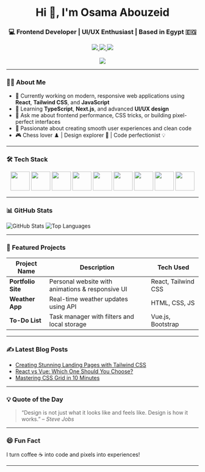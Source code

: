 <h1 align="center">Hi 👋, I'm Osama Abouzeid</h1>
<h3 align="center">💻 Frontend Developer | UI/UX Enthusiast | Based in Egypt 🇪🇬</h3>

<p align="center">
  <a href="https://linkedin.com/in/osamaelderwy" target="_blank">
    <img src="https://img.shields.io/badge/LinkedIn-osamaelderwy-blue?logo=linkedin&style=for-the-badge" />
  </a>
  <a href="https://wa.me/201286266330" target="_blank">
    <img src="https://img.shields.io/badge/WhatsApp-Chat-25D366?logo=whatsapp&style=for-the-badge" />
  </a>
  <a href="mailto:your@email.com">
    <img src="https://img.shields.io/badge/Email-Contact-D14836?logo=gmail&style=for-the-badge" />
  </a>
  <br><br>
  <img src="https://komarev.com/ghpvc/?username=osamaelderwy&label=Profile%20Views&color=0e75b6&style=for-the-badge" />
</p>

---

### 👨‍💻 About Me

- 🔭 Currently working on modern, responsive web applications using **React**, **Tailwind CSS**, and **JavaScript**
- 🌱 Learning **TypeScript**, **Next.js**, and advanced **UI/UX design**
- 💬 Ask me about frontend performance, CSS tricks, or building pixel-perfect interfaces
- 🎯 Passionate about creating smooth user experiences and clean code
- 🎮 Chess lover ♟️ | Design explorer 🎨 | Code perfectionist 💡

---

### 🛠️ Tech Stack

<p align="center">
  <img src="https://cdn.jsdelivr.net/gh/devicons/devicon/icons/html5/html5-original.svg" width="50" />
  <img src="https://cdn.jsdelivr.net/gh/devicons/devicon/icons/css3/css3-original.svg" width="50" />
  <img src="https://cdn.jsdelivr.net/gh/devicons/devicon/icons/javascript/javascript-original.svg" width="50" />
  <img src="https://cdn.jsdelivr.net/gh/devicons/devicon/icons/react/react-original.svg" width="50" />
  <img src="https://cdn.jsdelivr.net/gh/devicons/devicon/icons/vuejs/vuejs-original.svg" width="50" />
  <img src="https://cdn.jsdelivr.net/gh/devicons/devicon/icons/bootstrap/bootstrap-original.svg" width="50" />
  <img src="https://cdn.jsdelivr.net/gh/devicons/devicon/icons/sass/sass-original.svg" width="50" />
  <img src="https://cdn.jsdelivr.net/gh/devicons/devicon/icons/git/git-original.svg" width="50" />
  <img src="https://cdn.jsdelivr.net/gh/devicons/devicon/icons/figma/figma-original.svg" width="50" />
</p>

---

### 📊 GitHub Stats

![GitHub Stats](https://github-readme-stats.vercel.app/api?username=osamaelderwy&show_icons=true&theme=tokyonight)
![Top Languages](https://github-readme-stats.vercel.app/api/top-langs/?username=osamaelderwy&layout=compact&theme=tokyonight)

---

### 🚀 Featured Projects

| Project Name       | Description                                      | Tech Used             |
|--------------------|--------------------------------------------------|------------------------|
| **Portfolio Site** | Personal website with animations & responsive UI | React, Tailwind CSS    |
| **Weather App**    | Real-time weather updates using API              | HTML, CSS, JS          |
| **To-Do List**     | Task manager with filters and local storage      | Vue.js, Bootstrap      |

---

### ✍️ Latest Blog Posts

<!-- BLOG-POST-LIST:START -->
- [Creating Stunning Landing Pages with Tailwind CSS](#)
- [React vs Vue: Which One Should You Choose?](#)
- [Mastering CSS Grid in 10 Minutes](#)
<!-- BLOG-POST-LIST:END -->

---

### 💡 Quote of the Day

> “Design is not just what it looks like and feels like. Design is how it works.” – *Steve Jobs*

---

### 😄 Fun Fact

I turn coffee ☕ into code and pixels into experiences!

---
